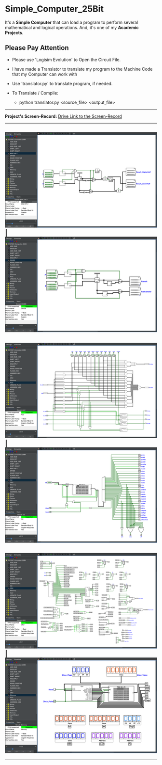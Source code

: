 # Simple_Computer_25Bit

It's a **Simple Computer** that can load a program to perform several mathematical and logical operations. And, it's one of my **Academic Projects**.

## Please Pay Attention

- Please use 'Logisim Evolution' to Open the Circuit File.

- I have made a Translator to translate my program to the Machine Code that my Computer can work with

- Use 'translator.py' to translate program, if needed.

- To Translate / Compile:
  - python translator.py <source_file> <output_file>

---

**Project's Screen-Record:** [Drive Link to the Screen-Record](https://drive.google.com/file/d/1iLuADe-lf7iD0OSO_f_PVGhQZaHBNhHF/view?usp=sharing)

---

![ALU](./Screenshots/Multiply.png)  | ![ALU](./Screenshots/Divide.png)
----------------------------------------------------------------------
![ALU](./Screenshots/ALU.png)       | ![ALU](./Screenshots/CU.png)
----------------------------------------------------------------------
![ALU](./Screenshots/CPU.png)       | ![ALU](./Screenshots/Memory.png)
----------------------------------------------------------------------

---
